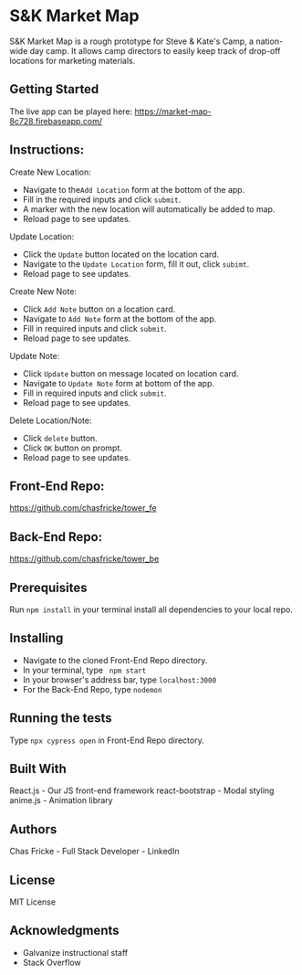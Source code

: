 # S&K Market Map
S&K Market Map is a rough prototype for Steve & Kate's Camp, a nation-wide day camp.  It allows camp directors to easily keep track of drop-off locations for marketing materials.  

## Getting Started
The live app can be played here: https://market-map-8c728.firebaseapp.com/

## Instructions:
Create New Location:
- Navigate to the`Add Location` form at the bottom of the app.  
- Fill in the required inputs and click `submit`.
- A marker with the new location will automatically be added to map.
- Reload page to see updates.  

Update Location:
- Click the `Update` button located on the location card.
- Navigate to the `Update Location` form, fill it out, click `subimt`.
- Reload page to see updates. 

Create New Note:
- Click `Add Note` button on a location card. 
- Navigate to `Add Note` form at the bottom of the app.
- Fill in required inputs and click `submit`.
- Reload page to see updates. 

Update Note:
- Click `Update` button on message located on location card.
- Navigate to `Update Note` form at bottom of the app.
- Fill in required inputs and click `submit`.
- Reload page to see updates. 

Delete Location/Note:
- Click `delete` button.
- Click `OK` button on prompt. 
- Reload page to see updates.  


## Front-End Repo: 
https://github.com/chasfricke/tower_fe

## Back-End Repo: 
https://github.com/chasfricke/tower_be

## Prerequisites
Run `npm install` in your terminal install all dependencies to your local repo.


## Installing
- Navigate to the cloned Front-End Repo directory.
- In your terminal, type ` npm start`
- In your browser's address bar, type `localhost:3000`
- For the Back-End Repo, type `nodemon`

## Running the tests
 Type `npx cypress open` in Front-End Repo directory.

## Built With
React.js - Our JS front-end framework
react-bootstrap - Modal styling
anime.js - Animation library

## Authors
Chas Fricke - Full Stack Developer - LinkedIn

## License
MIT License

## Acknowledgments
- Galvanize instructional staff
- Stack Overflow
